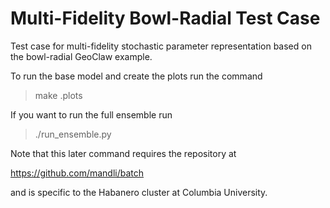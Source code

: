 # Multi-Fidelity Bowl-Radial Test Case

Test case for multi-fidelity stochastic parameter representation based on the
bowl-radial GeoClaw example.

To run the base model and create the plots run the command
> make .plots

If you want to run the full ensemble run
> ./run_ensemble.py

Note that this later command requires the repository at

https://github.com/mandli/batch 

and is specific to the Habanero cluster at Columbia University.
